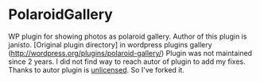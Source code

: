 PolaroidGallery
===============

WP plugin for showing photos as polaroid gallery.
Author of this plugin is janisto. [Original plugin directory] in wordpress plugins gallery (http://wordpress.org/plugins/polaroid-gallery/)
Plugin was not maintained since 2 years. I did not find way to reach autor of plugin to add my fixes. 
Thanks to autor plugin is [unlicensed](http://unlicense.org/). So I've forked it. 


